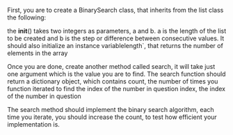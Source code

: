 First, you are to create a BinarySearch class, that inherits from the list class the following:

the __init__() takes two integers as parameters, a and b. 
a is the length of the list to be created and b is the step or difference between consecutive values.
It should also initialize an instance variablelength`, that returns the number of elements in the array

Once you are done, create another method called search, it will take just one argument which is the value you are to find.
The search function should return a dictionary object, which contains count,
the number of times you function iterated to find the index of the number in question index,
the index of the number in question

The search method should implement the binary search algorithm, each time you iterate, you should increase the count,
to test how efficient your implementation is.
